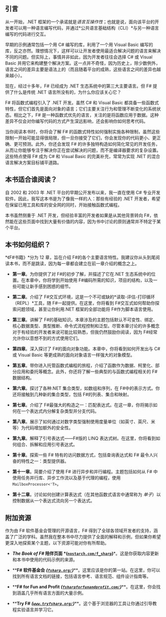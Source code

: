 ## 引言

从一开始，.NET 框架的一个承诺就是*语言互操作性*；也就是说，面向该平台的开发者可以用一种语言编写代码，并通过*公共语言基础结构（CLI）*与另一种语言编写的代码进行交互。

早期的示例通常包括一个用 C# 编写的库，利用了一个用 Visual Basic 编写的库，反之亦然。理想情况下，这样可以让开发者使用最适合解决问题的语言来解决不同的问题。但实际上，事情并非如此，因为开发者往往会选择 C# 或 Visual Basic 并用它来构建整个解决方案。这一点并不奇怪，因为历史上，除少数例外，语言之间的差异主要是语法上的（而且随着平台的成熟，这些语言之间的差异也越来越小）。

现在，经过十多年，F# 已经成为 .NET 生态系统中的第三大主要语言。但 F# 提供了什么是传统 .NET 语言所没有的，为什么你应该关心它？

F# 将函数式编程引入了 .NET 开发。虽然 C# 和 Visual Basic 都具备一些函数式特性，但它们首先是面向对象的语言；它们主要关注行为和管理不断变化的系统状态。相比之下，F# 是一种函数式优先的语言，关注的是将函数应用于数据。这种差异不仅会对你编写代码的方式产生深远影响，还会影响你如何思考代码。

当你阅读本书时，你将会了解 F# 的函数式特性如何强制实施各种限制，虽然这些限制一开始可能显得很局限，但一旦你接受了它们，你会发现你的代码更小、更正确、更可预测。此外，你还会发现 F# 的许多独特构造如何简化常见的开发任务，从而让你能够专注于解决你正在尝试解决的问题，而不是编译器要求的复杂设置。这些特点使得 F# 成为 C# 和 Visual Basic 的完美补充，常常为实现 .NET 的混合语言解决方案目标铺平道路。

## 本书适合谁阅读？

自 2002 和 2003 年 .NET 平台的早期公开发布以来，我一直在使用 C# 专业开发软件。因此，我写这本书是为了像我一样的人：那些有经验的 .NET 开发者，希望在保留已用工具和库的安全网的同时，开始接触函数式编程。

本书虽然侧重于 .NET 开发，但经验丰富的开发者如果是从其他背景转向 F#，依然能在这些页面中找到大量有价值的内容，因为书中讨论的原则通常并不特定于某个平台。

## 本书如何组织？

*《F#书籍》*分为 12 章，旨在介绍 F#的各个主要语言特性。我建议你从头到尾阅读本书，而不是跳读，因为每一章都会建立在前一章介绍的概念之上。

+   ****第一章****。为你提供了对 F#的初步了解，并描述了它在.NET 生态系统中的位置。在本章中，你将学到开始使用 F#编码所需的知识，项目的结构，以及一些可能让新手感到困惑的细节。

+   ****第二章****。介绍了 F#交互式环境，这是一个不可或缺的*读取-评估-打印循环（REPL）*工具，随 F#一起提供。在这里，你将看到 F#交互式如何帮助你探索问题领域，甚至让你利用.NET 框架的全部功能将 F#作为脚本语言使用。

+   ****第三章****。讲解了 F#的基础知识。本章涉及的主题包括默认不可变性、绑定、核心数据类型、类型推断、命令式流程控制和泛型。尽管本章讨论的许多概念对于有经验的开发者来说可能比较熟悉，但我仍然鼓励你阅读，因为 F#经常允许你以意想不到的方式使用它们。

+   ****第四章****。深入探讨了 F#的面向对象功能。本章中，你将看到如何开发出与 C#或 Visual Basic 等更成熟的面向对象语言一样强大的对象模型。

+   ****第五章****。带你进入托管函数式编程的旅程，介绍了函数作为数据、柯里化、部分应用和委托等概念。此外，你还将了解一些典型的与函数式编程相关的 F#数据结构。

+   ****第六章****。探讨了各种.NET 集合类型，如数组和序列，在 F#中的表示方式。你还将接触到几种新的集合类型，包括 F#的列表、集合和映射。

+   ****第七章****。介绍了 F#最强大的构造之一：匹配表达式。在这一章，你将揭示如何在一个表达式内分解复杂类型并分支代码。

+   ****第八章****。展示了如何通过对数字类型强制使用度量单位（如英寸、英尺、米等）为代码增加额外的安全性。

+   ****第九章****。解释了引号表达式——F#版的 LINQ 表达式树。在这里，你将看到如何组合、拆解和应用引号表达式。

+   ****第十章****。探索一些 F# 特有的访问数据方式，包括查询表达式和 F# 最令人兴奋的特性之一：类型提供器。

+   ****第十一章****。简要介绍了使用 F# 进行异步和并行编程。主题包括如何从 F# 中使用任务并行库、异步工作流以及基于代理的编程，使用 `MailboxProcessor<'T>`。

+   ****第十二章****。讨论如何创建计算表达式（在其他函数式语言中通常称为 *单子*）以控制数据从一个表达式流向另一个表达式。

## 附加资源

作为由 F# 软件基金会管理的开源语言，F# 得到了全球各领域开发者的支持，涵盖了广泛的学科。虽然我在整本书中尽力提供了全面的解释和示例，但如果你希望更深入地探索某个主题，以下资源可能对你有所帮助。

+   *****The Book of F#* 陪伴页面 *([`nostarch.com/f_sharp`](http://nostarch.com/f_sharp))*****。这是你获取内容更新和本书中使用的代码示例的来源。

+   ****F# 软件基金会** ***([`fsharp.org/`](http://fsharp.org/))*****。这里应该是你的第一站。在这里，你可以找到所有语言文档的链接，包括语言参考、语言规范、组件设计指南等。

+   ****F# for Fun and Profit** ***([`fsharpforfunandprofit.com/`](http://fsharpforfunandprofit.com/))*****。在这里，你会找到涵盖几乎所有语言方面的大量示例。

+   ****Try F#** ***([`www.tryfsharp.org/`](http://www.tryfsharp.org/))*****。这个基于浏览器的工具让你通过引导教程实验语言并学习它。
